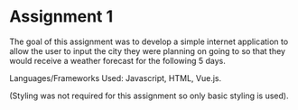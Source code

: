 # Assignment 1

The goal of this assignment was to develop a simple internet application to allow the user to input the city they were planning on going to so that they would receive a weather forecast for the following 5 days. 

Languages/Frameworks Used: Javascript, HTML, Vue.js.

(Styling was not required for this assignment so only basic styling is used).

